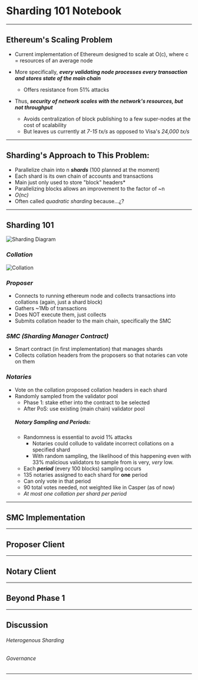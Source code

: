 # Sharding 101 Notebook
---
## Ethereum's Scaling Problem

- Current implementation of Ethereum designed to scale at O(c), where c = resources of an average node

- More specifically, ***every validating node processes every transaction and stores state of the main chain***
  - Offers resistance from 51% attacks

- Thus, ***security of network scales with the network's resources, but not throughput***
  - Avoids centralization of block publishing to a few super-nodes at the cost of scalability
  - But leaves us currently at *7-15 tx/s* as opposed to Visa's *24,000 tx/s*

---
## Sharding's Approach to This Problem:

- Parallelize chain into n ***shards*** (100 planned at the moment)
- Each shard is its own chain of accounts and transactions
- Main just only used to store "block" headers*
- Parallelizing blocks allows an improvement to the factor of ~n
- *O(nc)*
- Often called *quadratic sharding* because...¿?

---
## Sharding 101

![Sharding Diagram](flowchart.jpg)

### *Collation*
![Collation]()

### *Proposer*
- Connects to running ethereum node and collects transactions into collations (again, just a shard block)
- Gathers ~1Mb of transactions
- Does NOT execute them, just collects
- Submits collation header to the main chain, specifically the SMC

### *SMC (Sharding Manager Contract)*
- Smart contract (in first implementation) that manages shards
- Collects collation headers from the proposers so that notaries can vote on them

### *Notaries*
- Vote on the collation proposed collation headers in each shard
- Randomly sampled from the validator pool
    - Phase 1: stake ether into the contract to be selected
    - After PoS: use existing (main chain) validator pool
    ##### Notary Sampling and Periods:
    - Randomness is essential to avoid 1% attacks
      - Notaries could collude to validate incorrect collations on a specified shard
      - With random sampling, the likelihood of this happening even with 33% malicious validators to sample from is very, *very* low.
    - Each ***period*** (every 100 blocks) sampling occurs
    - 135 notaries assigned to each shard for **one** period
    - Can only vote in that period
    - 90 total votes needed, not weighted like in Casper (as of now)
    - *At most one collation per shard per period*

---
## SMC Implementation


---
## Proposer Client


---
## Notary Client


---
## Beyond Phase 1


---
## Discussion
###### Heterogenous Sharding
###### Governance
---
